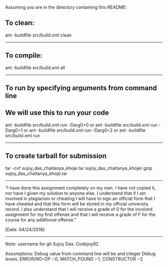 Assuming you are in the directory containing this README:

## To clean:
ant -buildfile src/build.xml clean

-----------------------------------------------------------------------
## To compile: 
ant -buildfile src/build.xml all

-----------------------------------------------------------------------
## To run by specifying arguments from command line 
## We will use this to run your code
ant -buildfile src/build.xml run -Darg0=0
or
ant -buildfile src/build.xml run -Darg0=1
or
ant -buildfile src/build.xml run -Darg0=2
or
ant -buildfile src/build.xml run

-----------------------------------------------------------------------

## To create tarball for submission
tar -cvf sujoy_das_chaitanya_khoje.tar sujoy_das_chaitanya_khoje/
gzip sujoy_das_chaitanya_khoje.tar

-----------------------------------------------------------------------

"I have done this assignment completely on my own. I have not copied
it, nor have I given my solution to anyone else. I understand that if
I am involved in plagiarism or cheating I will have to sign an
official form that I have cheated and that this form will be stored in
my official university record. I also understand that I will receive a
grade of 0 for the involved assignment for my first offense and that I
will receive a grade of F for the course for any additional
offense."

[Date: 04/24/2018]

-----------------------------------------------------------------------
Note:
username for git
Sujoy Das: Codejoy92

Assumptions:
Debug value from command line will be and integer
Debug levels:
ERROR/NO-OP :-0,
MATCH_FOUND :-1,
CONSTRUCTOR :-2
